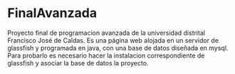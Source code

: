 # FinalAvanzada
Proyecto final de programacion avanzada de la universidad distrital Francisco José de Caldas.
Es una página web alojada en un servidor de glassfish y programada en java, con una base de datos diseñada en mysql. 
Para probarlo es necesario hacer la instalacion correspondiente de glassfish y asociar la base de datos la proyecto.
